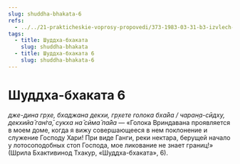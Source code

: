 ```yaml
---
slug: shuddha-bhakata-6
refs:
  - ../../21-prakticheskie-voprosy-propovedi/373-1983-03-31-b3-izvlech-naibolshuyu-vygodu-iz-durnoj-sdelki.md
tags:
  - title: Шуддха-бхаката
    slug: shuddha-bhakata
  - title: Шуддха-бхаката 6
    slug: shuddha-bhakata-6
---
```


# Шуддха-бхаката 6

*дже-дина гр̣хе, бхаджана декхи, гр̣хете голока бха̄йа / чаран̣а-сӣдху, декхийа̄ ган̇га̄, сукха на̄ сӣма̄ па̄йа* — «Голока Вриндавана проявляется в моем доме, когда я вижу совершающееся в нем поклонение и служение Господу Хари! При виде Ганги, реки нектара, берущей начало у лотосоподобных стоп Господа, мое ликование не знает границ!» (Шрила Бхактивинод Тхакур, «Шуддха-бхаката», 6).
